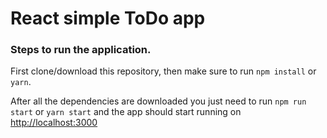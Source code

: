 # React simple ToDo app

### Steps to run the application.

First clone/download this repository, then make sure to run `npm install` or `yarn`.

After all the dependencies are downloaded you just need to run `npm run start` or `yarn start` and the app should start running on [http://localhost:3000](http://localhost:3000)


